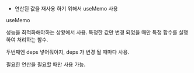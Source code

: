 * 연산된 값을 재사용 하기 위해서 useMemo 사용

useMemo 

성능을 최적화해야하는 상황에서 사용.
특정한 값만 변경 되었을 때만 특정 함수를 실행하여 처리하는 함수.

두번째엔 deps 넣어줘야지, deps 가 변경 될 때마다 사용.

필요한 연산을 필요할 때만 사용 가능.

